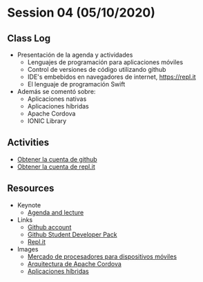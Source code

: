 # Session 04 (05/10/2020)

## Class Log
* Presentación de la agenda y actividades
    * Lenguajes de programación para aplicaciones móviles
    * Control de versiones de código utilizando github
    * IDE's embebidos en navegadores de internet, https://repl.it
    * El lenguaje de programación Swift
* Además se comentó sobre:
    * Aplicaciones nativas
    * Aplicaciones híbridas
    * Apache Cordova
    * IONIC Library

## Activities
* [Obtener la cuenta de github](https://education.github.com/pack)
* [Obtener la cuenta de repl.it](https://repl.it)


## Resources
* Keynote
  * [Agenda and lecture](../resources/Session_04/keynotes/ComputoMovil-Session_4.pdf)
* Links
  * [Github account](https://github.com)
  * [Github Student Developer Pack](https://education.github.com/pack)
  * [Repl.it](https://repl.it)
* Images
    * [Mercado de procesadores para dispositivos móviles](../resources/Session_04/images/application-processors.png)
    * [Arquitectura de Apache Cordova](../Session_04/../resources/Session_04/images/arquitectura-aplicacion-movil-apache-cordova.jpg)
    * [Aplicaciones híbridas](../resources/Session_04/images/nativo-hibrido-html5.png)